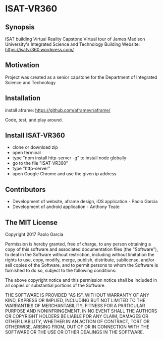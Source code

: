 # ISAT-VR360
## Synopsis
ISAT building Virtual Reality Capstone
Virtual tour of James Madison University's Integrated Science and Technology Building
Website: https://isatvr360.wordpress.com/
## Motivation
Project was created as a senior capstone for the Department of Integrated Science and Technology

## Installation
install aframe:
https://github.com/aframevr/aframe/

Code, test, and play around. 

## Install ISAT-VR360
- clone or download zip
- open terminal
- type "npm install http-server -g" to install node globally
- go to the file "ISAT-VR360"
- type "http-server"
- open Google Chrome and use the given ip address

## Contributors
- Development of website, aframe design, iOS application - Paolo Garcia
- Development of android application - Anthony Teate

## The MIT License
Copyright 2017 Paolo Garcia

Permission is hereby granted, free of charge, to any person obtaining a copy of this software and associated documentation files (the "Software"), to deal in the Software without restriction, including without limitation the rights to use, copy, modify, merge, publish, distribute, sublicense, and/or sell copies of the Software, and to permit persons to whom the Software is furnished to do so, subject to the following conditions:

The above copyright notice and this permission notice shall be included in all copies or substantial portions of the Software.

THE SOFTWARE IS PROVIDED "AS IS", WITHOUT WARRANTY OF ANY KIND, EXPRESS OR IMPLIED, INCLUDING BUT NOT LIMITED TO THE WARRANTIES OF MERCHANTABILITY, FITNESS FOR A PARTICULAR PURPOSE AND NONINFRINGEMENT. IN NO EVENT SHALL THE AUTHORS OR COPYRIGHT HOLDERS BE LIABLE FOR ANY CLAIM, DAMAGES OR OTHER LIABILITY, WHETHER IN AN ACTION OF CONTRACT, TORT OR OTHERWISE, ARISING FROM, OUT OF OR IN CONNECTION WITH THE SOFTWARE OR THE USE OR OTHER DEALINGS IN THE SOFTWARE.
